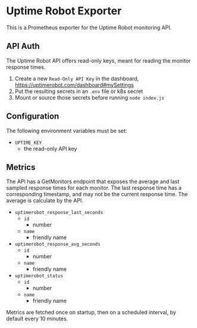# Uptime Robot Exporter

This is a Prometheus exporter for the Uptime Robot monitoring API.

## API Auth

The Uptime Robot API offers read-only keys, meant for reading the monitor response times.

1. Create a new `Read-Only API Key` in the dashboard, https://uptimerobot.com/dashboard#mySettings
2. Put the resulting secrets in an `.env` file or k8s secret
3. Mount or source those secrets before running `node index.js`

## Configuration

The following environment variables must be set:

- `UPTIME_KEY`
  - the read-only API key

## Metrics

The API has a GetMonitors endpoint that exposes the average and last sampled response times for each monitor.
The last response time has a corresponding timestamp, and may not be the current response time. The average is
calculate by the API.

- `uptimerobot_response_last_seconds`
  - `id`
    - number
  - `name`
    - friendly name
- `uptimerobot_response_avg_seconds`
  - `id`
    - number
  - `name`
    - friendly name
- `uptimerobot_status`
  - `id`
    - number
  - `name`
    - friendly name

Metrics are fetched once on startup, then on a scheduled interval, by default every 10 minutes.
